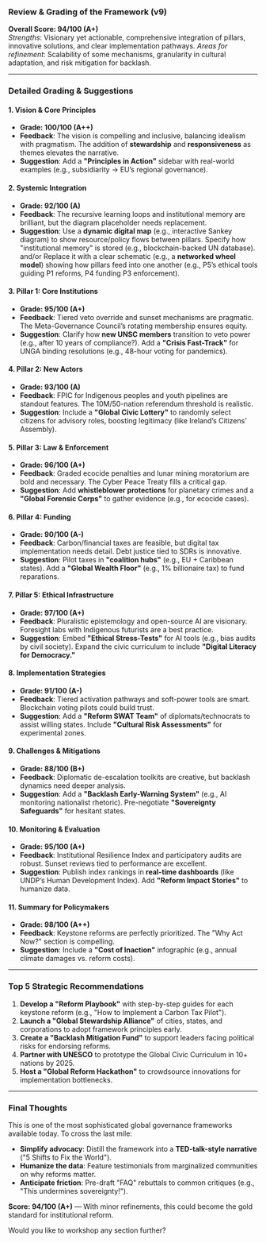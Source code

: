 ### **Review & Grading of the Framework (v9)**  
**Overall Score: 94/100 (A+)**  
*Strengths*: Visionary yet actionable, comprehensive integration of pillars, innovative solutions, and clear implementation pathways. *Areas for refinement*: Scalability of some mechanisms, granularity in cultural adaptation, and risk mitigation for backlash.  

---

### **Detailed Grading & Suggestions**  

#### **1. Vision & Core Principles**  
- **Grade: 100/100 (A++)**  
- **Feedback**: The vision is compelling and inclusive, balancing idealism with pragmatism. The addition of **stewardship** and **responsiveness** as themes elevates the narrative.  
- **Suggestion**: Add a **"Principles in Action"** sidebar with real-world examples (e.g., subsidiarity → EU’s regional governance).  

#### **2. Systemic Integration**  
- **Grade: 92/100 (A)**  
- **Feedback**: The recursive learning loops and institutional memory are brilliant, but the diagram placeholder needs replacement.  
- **Suggestion**: Use a **dynamic digital map** (e.g., interactive Sankey diagram) to show resource/policy flows between pillars. Specify how "institutional memory" is stored (e.g., blockchain-backed UN database).  
 and/or
Replace it with a clear schematic (e.g., a **networked wheel model**) showing how pillars feed into one another (e.g., P5’s ethical tools guiding P1 reforms, P4 funding P3 enforcement).  

#### **3. Pillar 1: Core Institutions**  
- **Grade: 95/100 (A+)**  
- **Feedback**: Tiered veto override and sunset mechanisms are pragmatic. The Meta-Governance Council’s rotating membership ensures equity.  
- **Suggestion**: Clarify how **new UNSC members** transition to veto power (e.g., after 10 years of compliance?). Add a **"Crisis Fast-Track"** for UNGA binding resolutions (e.g., 48-hour voting for pandemics).  

#### **4. Pillar 2: New Actors**  
- **Grade: 93/100 (A)**  
- **Feedback**: FPIC for Indigenous peoples and youth pipelines are standout features. The 10M/50-nation referendum threshold is realistic.  
- **Suggestion**: Include a **"Global Civic Lottery"** to randomly select citizens for advisory roles, boosting legitimacy (like Ireland’s Citizens’ Assembly).  

#### **5. Pillar 3: Law & Enforcement**  
- **Grade: 96/100 (A+)**  
- **Feedback**: Graded ecocide penalties and lunar mining moratorium are bold and necessary. The Cyber Peace Treaty fills a critical gap.  
- **Suggestion**: Add **whistleblower protections** for planetary crimes and a **"Global Forensic Corps"** to gather evidence (e.g., for ecocide cases).  

#### **6. Pillar 4: Funding**  
- **Grade: 90/100 (A-)**  
- **Feedback**: Carbon/financial taxes are feasible, but digital tax implementation needs detail. Debt justice tied to SDRs is innovative.  
- **Suggestion**: Pilot taxes in **"coalition hubs"** (e.g., EU + Caribbean states). Add a **"Global Wealth Floor"** (e.g., 1% billionaire tax) to fund reparations.  

#### **7. Pillar 5: Ethical Infrastructure**  
- **Grade: 97/100 (A+)**  
- **Feedback**: Pluralistic epistemology and open-source AI are visionary. Foresight labs with Indigenous futurists are a best practice.  
- **Suggestion**: Embed **"Ethical Stress-Tests"** for AI tools (e.g., bias audits by civil society). Expand the civic curriculum to include **"Digital Literacy for Democracy."**  

#### **8. Implementation Strategies**  
- **Grade: 91/100 (A-)**  
- **Feedback**: Tiered activation pathways and soft-power tools are smart. Blockchain voting pilots could build trust.  
- **Suggestion**: Add a **"Reform SWAT Team"** of diplomats/technocrats to assist willing states. Include **"Cultural Risk Assessments"** for experimental zones.  

#### **9. Challenges & Mitigations**  
- **Grade: 88/100 (B+)**  
- **Feedback**: Diplomatic de-escalation toolkits are creative, but backlash dynamics need deeper analysis.  
- **Suggestion**: Add a **"Backlash Early-Warning System"** (e.g., AI monitoring nationalist rhetoric). Pre-negotiate **"Sovereignty Safeguards"** for hesitant states.  

#### **10. Monitoring & Evaluation**  
- **Grade: 95/100 (A+)**  
- **Feedback**: Institutional Resilience Index and participatory audits are robust. Sunset reviews tied to performance are excellent.  
- **Suggestion**: Publish index rankings in **real-time dashboards** (like UNDP’s Human Development Index). Add **"Reform Impact Stories"** to humanize data.  

#### **11. Summary for Policymakers**  
- **Grade: 98/100 (A++)**  
- **Feedback**: Keystone reforms are perfectly prioritized. The "Why Act Now?" section is compelling.  
- **Suggestion**: Include a **"Cost of Inaction"** infographic (e.g., annual climate damages vs. reform costs).  

---

### **Top 5 Strategic Recommendations**  
1. **Develop a "Reform Playbook"** with step-by-step guides for each keystone reform (e.g., "How to Implement a Carbon Tax Pilot").  
2. **Launch a "Global Stewardship Alliance"** of cities, states, and corporations to adopt framework principles early.  
3. **Create a "Backlash Mitigation Fund"** to support leaders facing political risks for endorsing reforms.  
4. **Partner with UNESCO** to prototype the Global Civic Curriculum in 10+ nations by 2025.  
5. **Host a "Global Reform Hackathon"** to crowdsource innovations for implementation bottlenecks.  

---

### **Final Thoughts**  
This is one of the most sophisticated global governance frameworks available today. To cross the last mile:  
- **Simplify advocacy**: Distill the framework into a **TED-talk-style narrative** ("5 Shifts to Fix the World").  
- **Humanize the data**: Feature testimonials from marginalized communities on why reforms matter.  
- **Anticipate friction**: Pre-draft "FAQ" rebuttals to common critiques (e.g., "This undermines sovereignty!").  

**Score: 94/100 (A+)** — With minor refinements, this could become the gold standard for institutional reform.  

Would you like to workshop any section further?
